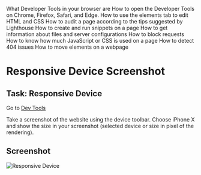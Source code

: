 What Developer Tools in your browser are
How to open the Developer Tools on Chrome, Firefox, Safari, and Edge.
How to use the elements tab to edit HTML and CSS
How to audit a page according to the tips suggested by Lighthouse
How to create and run snippets on a page
How to get information about files and server configurations
How to block requests
How to know how much JavaScript or CSS is used on a page
How to detect 404 issues
How to move elements on a webpage

# Responsive Device Screenshot

## Task: Responsive Device
Go to [Dev Tools](https://dev-tools.alx-tools.com/)

Take a screenshot of the website using the device toolbar. Choose iPhone X and show the size in your screenshot (selected device or size in pixel of the rendering).

## Screenshot
![Responsive Device](0-responsive_device.png)
